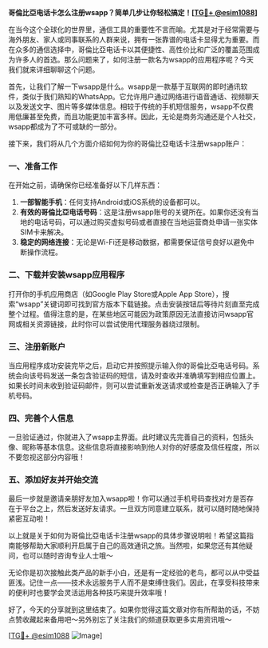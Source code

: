 **哥倫比亞电话卡怎么注册wsapp？简单几步让你轻松搞定！[[TG💪+ @esim1088](https://t.me/s/esim1088)]**

在当今这个全球化的世界里，通信工具的重要性不言而喻。尤其是对于经常需要与海外朋友、家人或同事联系的人群来说，拥有一张靠谱的电话卡显得尤为重要。而在众多的通信选择中，哥倫比亞电话卡以其便捷性、高性价比和广泛的覆盖范围成为许多人的首选。那么问题来了，如何注册一款名为wsapp的应用程序呢？今天我们就来详细聊聊这个问题。

首先，让我们了解一下wsapp是什么。wsapp是一款基于互联网的即时通讯软件，类似于我们熟知的WhatsApp。它允许用户通过网络进行语音通话、视频聊天以及发送文字、图片等多媒体信息。相较于传统的手机短信服务，wsapp不仅费用低廉甚至免费，而且功能更加丰富多样。因此，无论是商务沟通还是个人社交，wsapp都成为了不可或缺的一部分。

接下来，我们将从几个方面介绍如何为你的哥倫比亞电话卡注册wsapp账户：

### 一、准备工作

在开始之前，请确保你已经准备好以下几样东西：
1. **一部智能手机**：任何支持Android或iOS系统的设备都可以。
2. **有效的哥倫比亞电话号码**：这是注册wsapp账号的关键所在。如果你还没有当地的电话号码，可以通过购买虚拟号码或者直接在当地运营商处申请一张实体SIM卡来解决。
3. **稳定的网络连接**：无论是Wi-Fi还是移动数据，都需要保证信号良好以避免中断操作流程。

### 二、下载并安装wsapp应用程序

打开你的手机应用商店（如Google Play Store或Apple App Store），搜索“wsapp”关键词即可找到官方版本下载链接。点击安装按钮后等待片刻直至完成整个过程。值得注意的是，在某些地区可能因为政策原因无法直接访问wsapp官网或相关资源链接，此时你可以尝试使用代理服务器绕过限制。

### 三、注册新账户

当应用程序成功安装完毕之后，启动它并按照提示输入你的哥倫比亞电话号码。系统会向该号码发送一条包含验证码的短信，请及时查收并准确填写到相应位置上。如果长时间未收到验证码邮件，则可以尝试重新发送请求或检查是否正确输入了手机号码。

### 四、完善个人信息

一旦验证通过，你就进入了wsapp主界面。此时建议先完善自己的资料，包括头像、昵称等基本信息。这些信息将直接影响到他人对你的好感度及信任程度，所以不要忽视这部分内容哦！

### 五、添加好友并开始交流

最后一步就是邀请亲朋好友加入wsapp啦！你可以通过手机号码查找对方是否存在于平台之上，然后发送好友请求。一旦双方同意建立联系，就可以随时随地保持紧密互动啦！

以上就是关于如何为哥倫比亞电话卡注册wsapp的具体步骤说明啦！希望这篇指南能够帮助大家顺利开启属于自己的高效通讯之旅。当然啦，如果您还有其他疑问，也可以随时咨询专业人士哦～

无论你是初次接触此类产品的新手小白，还是有一定经验的老鸟，都可以从中受益匪浅。记住一点——技术永远服务于人而不是束缚住我们。因此，在享受科技带来的便利时也要学会灵活运用各种技巧来提升效率哦！

好了，今天的分享就到这里结束了。如果你觉得这篇文章对你有所帮助的话，不妨点赞收藏起来备用吧～另外别忘了关注我们的频道获取更多实用资讯哦～

[[TG💪+ @esim1088](https://t.me/s/esim1088) ![Image](https://i.postimg.cc/4NQfJmqS/Snipaste-2025-05-13-00-14-12.png)]